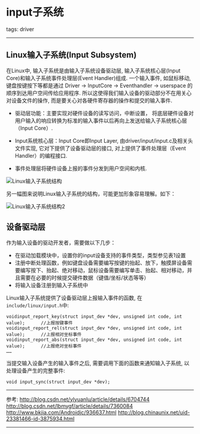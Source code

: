 # input子系统

tags: driver

---

## Linux输入子系统(Input Subsystem)

在Linux中, 输入子系统是由输入子系统设备驱动层, 输入子系统核心层(Input Core)和输入子系统事件处理层(Event Handler)组成. 一个输入事件, 如鼠标移动, 键盘按键按下等都是通过 Driver -> InputCore -> Eventhandler -> userspace 的顺序到达用户空间传给应用程序. 所以这使得我们输入设备的驱动部分不在用关心对设备文件的操作,  而是要关心对各硬件寄存器的操作和提交的输入事件. 

- 驱动层功能：主要实现对硬件设备的读写访问，中断设置， 将底层硬件设备对用户输入的响应转换为标准的输入事件以后再向上发送给输入子系统核心层（Input Core）. 

- Input系统核心层：Input Core即Input Layer, 由driver/input/input.c及相关头文件实现, 它对下提供了设备驱动层的接口, 对上提供了事件处理层（Event Handler）的编程接口. 

- 事件处理层将硬件设备上报的事件分发到用户空间和内核. 


![Linux输入子系统结构][pic1]

另一幅图来说明Linux输入子系统的结构，可能更加形象容易理解。如下：

![Linux输入子系统结构2][pic2]


## 设备驱动层

作为输入设备的驱动开发者，需要做以下几步：

- 在驱动加载模块中，设置你的input设备支持的事件类型，类型参见表1设置
- 注册中断处理函数，例如键盘设备需要编写按键的抬起、放下，触摸屏设备需要编写按下、抬起、绝对移动，鼠标设备需要编写单击、抬起、相对移动，并且需要在必要的时候提交硬件数据（键值/坐标/状态等等）
- 将输入设备注册到输入子系统中 

Linux输入子系统提供了设备驱动层上报输入事件的函数, 在`include/linux/input.h`中:

```
voidinput_report_key(struct input_dev *dev, unsigned int code, int value);      //上报按键事件
voidinput_report_rel(struct input_dev *dev, unsigned int code, int value);      //上报相对坐标事件
voidinput_report_abs(struct input_dev *dev, unsigned int code, int value);      //上报绝对坐标事件
……
```

当提交输入设备产生的输入事件之后, 需要调用下面的函数来通知输入子系统, 以处理设备产生的完整事件:  

```
void input_sync(struct input_dev *dev); 
```


----------------------------------------------------
参考: 
http://blog.csdn.net/ylyuanlu/article/details/6704744
http://blog.csdn.net/lbmygf/article/details/7360084
http://www.bkjia.com/Androidjc/936637.html
http://blog.chinaunix.net/uid-23381466-id-3875934.html


------------------------------

  [pic1]: http://www.linuxidc.com/upload/2011_10/111018063567091.png 
  [pic2]: http://www.linuxidc.com/upload/2011_10/111018063567092.png 
